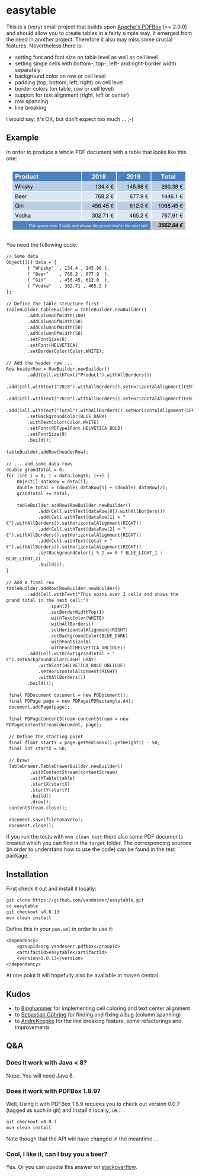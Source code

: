 # easytable

This is a (very) small project that builds upon
[Apache's PDFBox](http://pdfbox.apache.org) (>= 2.0.0) and should allow you
to create tables in a fairly simple way.
It emerged from the need in another project. Therefore it also may miss some
crucial features. Nevertheless there is:
* setting font and font size on table level as well as cell level
* setting single cells with bottom-, top-, left- and right-border width separately
* background color on row or cell level
* padding (top, bottom, left, right) on cell level
* border colors (on table, row or cell level)
* support for text alignment (right, left or center)
* row spanning
* line breaking

I would say: it's OK, but don't expect too much ... ;-)

## Example

In order to produce a whole PDF document with a table that looks like this one:

![easytable table](doc/example.png)

You need the following code:

    // Some data
    Object[][] data = {
            { "Whisky"  , 134.4 , 145.98 },
            { "Beer"    , 768.2 , 677.9  },
            { "Gin"     , 456.45, 612.0  },
            { "Vodka"   , 302.71 , 465.2 }
    };

    // Define the table structure first
    TableBuilder tableBuilder = TableBuilder.newBuilder()
            .addColumnOfWidth(100)
            .addColumnOfWidth(50)
            .addColumnOfWidth(50)
            .addColumnOfWidth(50)
            .setFontSize(8)
            .setFont(HELVETICA)
            .setBorderColor(Color.WHITE);

    // Add the header row ...
    Row headerRow = RowBuilder.newBuilder()
            .add(Cell.withText("Product").withAllBorders())
            .add(Cell.withText("2018").withAllBorders().setHorizontalAlignment(CENTER))
            .add(Cell.withText("2019").withAllBorders().setHorizontalAlignment(CENTER))
            .add(Cell.withText("Total").withAllBorders().setHorizontalAlignment(CENTER))
            .setBackgroundColor(BLUE_DARK)
            .withTextColor(Color.WHITE)
            .setFont(PDType1Font.HELVETICA_BOLD)
            .setFontSize(9)
            .build();

    tableBuilder.addRow(headerRow);

    // ... and some data rows
    double grandTotal = 0;
    for (int i = 0; i < data.length; i++) {
        Object[] dataRow = data[i];
        double total = (double) dataRow[1] + (double) dataRow[2];
        grandTotal += total;

        tableBuilder.addRow(RowBuilder.newBuilder()
                .add(Cell.withText(dataRow[0]).withAllBorders())
                .add(Cell.withText(dataRow[1] + " €").withAllBorders().setHorizontalAlignment(RIGHT))
                .add(Cell.withText(dataRow[2] + " €").withAllBorders().setHorizontalAlignment(RIGHT))
                .add(Cell.withText(total + " €").withAllBorders().setHorizontalAlignment(RIGHT))
                .setBackgroundColor(i % 2 == 0 ? BLUE_LIGHT_1 : BLUE_LIGHT_2)
                .build());
    }

    // Add a final row
    tableBuilder.addRow(RowBuilder.newBuilder()
            .add(Cell.withText("This spans over 3 cells and shows the grand total in the next cell:")
                    .span(3)
                    .setBorderWidthTop(1)
                    .withTextColor(WHITE)
                    .withAllBorders()
                    .setHorizontalAlignment(RIGHT)
                    .setBackgroundColor(BLUE_DARK)
                    .withFontSize(6)
                    .withFont(HELVETICA_OBLIQUE))
            .add(Cell.withText(grandTotal + " €").setBackgroundColor(LIGHT_GRAY)
                .withFont(HELVETICA_BOLD_OBLIQUE)
                .setHorizontalAlignment(RIGHT)
                .withAllBorders())
            .build());
            
     final PDDocument document = new PDDocument();
     final PDPage page = new PDPage(PDRectangle.A4);
     document.addPage(page);

     final PDPageContentStream contentStream = new PDPageContentStream(document, page);

     // Define the starting point
     final float startY = page.getMediaBox().getHeight() - 50;
     final int startX = 50;

     // Draw!
     TableDrawer.TableDrawerBuilder.newBuilder()
             .withContentStream(contentStream)
             .withTable(table)
             .startX(startX)
             .startY(startY)
             .build()
             .draw();
     contentStream.close();

     document.save(fileToSaveTo);
     document.close();

If you run the tests with `mvn clean test` there also some PDF documents created which you can find in the `target` folder.
The corresponding sources (in order to understand how to use the code) can be found in the test package.

## Installation

First check it out and install it locally:

    git clone https://github.com/vandeseer/easytable.git
    cd easytable
    git checkout v0.0.13
    mvn clean install

Define this in your `pom.xml` in order to use it:

    <dependency>
        <groupId>org.vandeseer.pdfbox</groupId>
        <artifactId>easytable</artifactId>
        <version>0.0.13</version>
    </dependency>

At one point it will hopefully also be available at maven central. 

## Kudos

- to [Binghammer](https://github.com/Binghammer) for implementing cell coloring and text center alignment
- to [Sebastian Göhring](https://github.com/TheSilentHorizon) for finding and fixing a bug (column spanning)
- to [AndreKoepke](https://github.com/AndreKoepke) for the line breaking feature, some refactorings and improvements

## Q&A

### Does it work with Java < 8?

Nope. You will need Java 8.

### Does it work with PDFBox 1.8.9?

Well, Using it with PDFBox 1.8.9 requires you to check out version
0.0.7 (tagged as such in git) and install it locally, i.e.:

    git checkout v0.0.7
    mvn clean install

Note though that the API will have changed in the meantime ...

### Cool, I like it, can I buy you a beer?

Yes. Or you can upvote this answer on [stackoverflow](https://stackoverflow.com/questions/28059563/how-to-create-table-using-apache-pdfbox/42612456#42612456).
